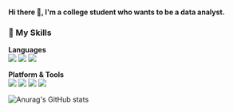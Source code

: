 
#### Hi there 👋, I'm a college student who wants to be a data analyst.


### 💪 My Skills
__Languages__  
<img src="https://img.shields.io/badge/Python-3776AB?style=flat-square&logo=Python&logoColor=white"/> <img src="https://img.shields.io/badge/R-276DC3?style=flat-square&logo=R&logoColor=white"/> <img src="https://img.shields.io/badge/MySQL-4479A1?style=flat-square&logo=MySQL&logoColor=white"/>

__Platform & Tools__  
<img src="https://img.shields.io/badge/Linux-FCC624?style=flat-square&logo=Linux&logoColor=white"/> <img src="https://img.shields.io/badge/Notion-000000?style=flat-square&logo=Notion&logoColor=white"/>  <img src="https://img.shields.io/badge/SPSS-052FAD?style=flat-square&logo=IBM&logoColor=white"/> <img src="https://img.shields.io/badge/Excel-217346?style=flat-square&logo=Microsoft Excel&logoColor=white"/>

![Anurag's GitHub stats](https://github-readme-stats.vercel.app/api?username=sjsjlee&show_icons=true&theme=radical)
